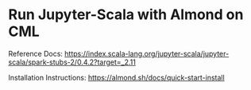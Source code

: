 # Run Jupyter-Scala with Almond on CML

Reference Docs: https://index.scala-lang.org/jupyter-scala/jupyter-scala/spark-stubs-2/0.4.2?target=_2.11

Installation Instructions: https://almond.sh/docs/quick-start-install


